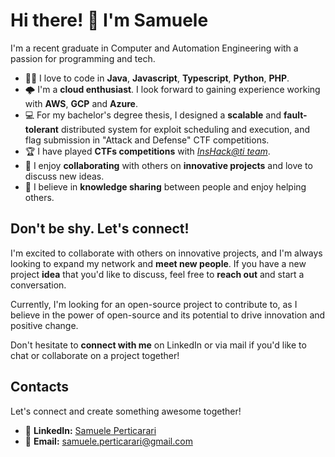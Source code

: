 # Hi there! 👋 I'm Samuele

I'm a recent graduate in Computer and Automation Engineering with a passion for programming and tech.

- 👨‍💻 I love to code in **Java**, **Javascript**, **Typescript**, **Python**, **PHP**.
- 🌩️ I'm a **cloud enthusiast**. I look forward to gaining experience working with **AWS**, **GCP** and **Azure**.
- 💻 For my bachelor's degree thesis, I designed a **scalable** and **fault-tolerant** distributed system for exploit scheduling and execution, and flag submission in "Attack and Defense" CTF competitions.
- 🏆 I have played **CTFs competitions** with *[InsHack@ti team](https://ctftime.org/team/83605)*.
- 👥 I enjoy **collaborating** with others on **innovative projects** and love to discuss new ideas.
- 🤝 I believe in **knowledge sharing** between people and enjoy helping others.


## Don't be shy. Let's connect!

I'm excited to collaborate with others on innovative projects, and I'm always looking to expand my network and **meet new people**.
If you have a new project **idea** that you'd like to discuss, feel free to **reach out** and start a conversation.

Currently, I'm looking for an open-source project to contribute to, as I believe in the power of open-source and its potential to drive innovation and positive change.

Don't hesitate to **connect with me** on LinkedIn or via mail if you'd like to chat or collaborate on a project together!


## Contacts

Let's connect and create something awesome together!

- 📱 **LinkedIn:** [Samuele Perticarari](https://www.linkedin.com/in/samuele-perticarari/)
- 📧 **Email:** [samuele.perticarari@gmail.com](mailto:samuele.perticarari@gmail.com)
